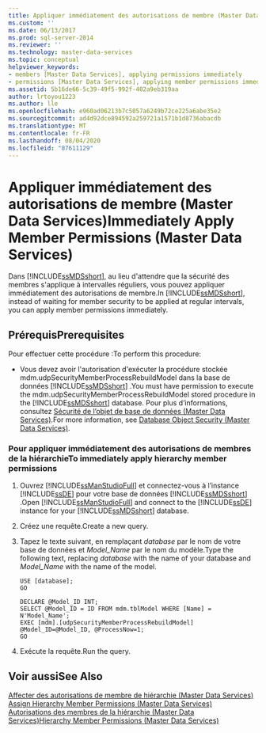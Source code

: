 ```yaml
---
title: Appliquer immédiatement des autorisations de membre (Master Data Services) | Microsoft Docs
ms.custom: ''
ms.date: 06/13/2017
ms.prod: sql-server-2014
ms.reviewer: ''
ms.technology: master-data-services
ms.topic: conceptual
helpviewer_keywords:
- members [Master Data Services], applying permissions immediately
- permissions [Master Data Services], applying member permissions immediately
ms.assetid: 5b16de66-5c39-49f5-992f-402a9eb319aa
author: lrtoyou1223
ms.author: lle
ms.openlocfilehash: e960ad06213b7c5057a6249b72ce225a6abe35e2
ms.sourcegitcommit: ad4d92dce894592a259721a1571b1d8736abacdb
ms.translationtype: MT
ms.contentlocale: fr-FR
ms.lasthandoff: 08/04/2020
ms.locfileid: "87611129"
---
```

# <a name="immediately-apply-member-permissions-master-data-services"></a><span data-ttu-id="0a05f-102">Appliquer immédiatement des autorisations de membre (Master Data Services)</span><span class="sxs-lookup"><span data-stu-id="0a05f-102">Immediately Apply Member Permissions (Master Data Services)</span></span>
  <span data-ttu-id="0a05f-103">Dans [!INCLUDE[ssMDSshort](../includes/ssmdsshort-md.md)], au lieu d'attendre que la sécurité des membres s'applique à intervalles réguliers, vous pouvez appliquer immédiatement des autorisations de membre.</span><span class="sxs-lookup"><span data-stu-id="0a05f-103">In [!INCLUDE[ssMDSshort](../includes/ssmdsshort-md.md)], instead of waiting for member security to be applied at regular intervals, you can apply member permissions immediately.</span></span>  
  
## <a name="prerequisites"></a><span data-ttu-id="0a05f-104">Prérequis</span><span class="sxs-lookup"><span data-stu-id="0a05f-104">Prerequisites</span></span>  
 <span data-ttu-id="0a05f-105">Pour effectuer cette procédure :</span><span class="sxs-lookup"><span data-stu-id="0a05f-105">To perform this procedure:</span></span>  
  
-   <span data-ttu-id="0a05f-106">Vous devez avoir l'autorisation d'exécuter la procédure stockée mdm.udpSecurityMemberProcessRebuildModel dans la base de données [!INCLUDE[ssMDSshort](../includes/ssmdsshort-md.md)] .</span><span class="sxs-lookup"><span data-stu-id="0a05f-106">You must have permission to execute the mdm.udpSecurityMemberProcessRebuildModel stored procedure in the [!INCLUDE[ssMDSshort](../includes/ssmdsshort-md.md)] database.</span></span> <span data-ttu-id="0a05f-107">Pour plus d’informations, consultez [Sécurité de l’objet de base de données &#40;Master Data Services&#41;](database-object-security-master-data-services.md).</span><span class="sxs-lookup"><span data-stu-id="0a05f-107">For more information, see [Database Object Security &#40;Master Data Services&#41;](database-object-security-master-data-services.md).</span></span>  
  
### <a name="to-immediately-apply-hierarchy-member-permissions"></a><span data-ttu-id="0a05f-108">Pour appliquer immédiatement des autorisations de membres de la hiérarchie</span><span class="sxs-lookup"><span data-stu-id="0a05f-108">To immediately apply hierarchy member permissions</span></span>  
  
1.  <span data-ttu-id="0a05f-109">Ouvrez [!INCLUDE[ssManStudioFull](../includes/ssmanstudiofull-md.md)] et connectez-vous à l’instance [!INCLUDE[ssDE](../includes/ssde-md.md)] pour votre base de données [!INCLUDE[ssMDSshort](../includes/ssmdsshort-md.md)] .</span><span class="sxs-lookup"><span data-stu-id="0a05f-109">Open [!INCLUDE[ssManStudioFull](../includes/ssmanstudiofull-md.md)] and connect to the [!INCLUDE[ssDE](../includes/ssde-md.md)] instance for your [!INCLUDE[ssMDSshort](../includes/ssmdsshort-md.md)] database.</span></span>  
  
2.  <span data-ttu-id="0a05f-110">Créez une requête.</span><span class="sxs-lookup"><span data-stu-id="0a05f-110">Create a new query.</span></span>  
  
3.  <span data-ttu-id="0a05f-111">Tapez le texte suivant, en remplaçant *database* par le nom de votre base de données et *Model_Name* par le nom du modèle.</span><span class="sxs-lookup"><span data-stu-id="0a05f-111">Type the following text, replacing *database* with the name of your database and *Model_Name* with the name of the model.</span></span>  
  
    ```  
    USE [database];  
    GO  
  
    DECLARE @Model_ID INT;  
    SELECT @Model_ID = ID FROM mdm.tblModel WHERE [Name] = N'Model_Name';  
    EXEC [mdm].[udpSecurityMemberProcessRebuildModel] @Model_ID=@Model_ID, @ProcessNow=1;  
    GO  
    ```  
  
4.  <span data-ttu-id="0a05f-112">Exécute la requête.</span><span class="sxs-lookup"><span data-stu-id="0a05f-112">Run the query.</span></span>  
  
## <a name="see-also"></a><span data-ttu-id="0a05f-113">Voir aussi</span><span class="sxs-lookup"><span data-stu-id="0a05f-113">See Also</span></span>  
 <span data-ttu-id="0a05f-114">[Affecter des autorisations de membre de hiérarchie &#40;Master Data Services&#41;](../../2014/master-data-services/assign-hierarchy-member-permissions-master-data-services.md) </span><span class="sxs-lookup"><span data-stu-id="0a05f-114">[Assign Hierarchy Member Permissions &#40;Master Data Services&#41;](../../2014/master-data-services/assign-hierarchy-member-permissions-master-data-services.md) </span></span>  
 [<span data-ttu-id="0a05f-115">Autorisations des membres de la hiérarchie &#40;Master Data Services&#41;</span><span class="sxs-lookup"><span data-stu-id="0a05f-115">Hierarchy Member Permissions &#40;Master Data Services&#41;</span></span>](../../2014/master-data-services/hierarchy-member-permissions-master-data-services.md)  
  
  

